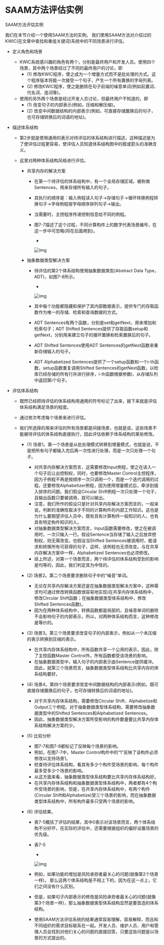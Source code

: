 # SAAM方法评估实例

SAAM方法评估实例

我们在本节介绍一个使用SAAM方法的实例。 我们使用SAAM方法对介绍过的KWIC(在文章中查找和重组关键词)系统中的不同场景进行评估。

- 定义角色和场景

  - KWIC系统感兴趣的角色有两个，分别是最终用户和开发人员。使用四个场景，其中两个场景经过了不同的最终用户的讨论，即
    - (1) 修改KWIC程序，使之成为一个增量方式而不是批处理的方式。这个程序版本将能一次接受一个句子，产生一个所有置换的字母列表。
    - (2) 修改KWIC程序，使之能删除在句子前端的噪音单词(例如前置词、代名词、连词等)。
  - 使用的另外两个场景是经过开发人员讨论，但最终用户不知道的，即
    - (1) 改变句子的内部表示(例如，压缩和解压缩)。
    - (2) 改变中间数据结构的内部表示(例如，可直接存储置换后的句子，也可存储转换后的词语的地址)。

- 描述体系结构

  - 第2步就是使用通用的表示对待评估的体系结构进行描述，这种描述是为了使评估过程更容易，使评估人员知道体系结构图中的框或箭头的准确含义。

  - 这里对两种体系结构风格进行评估。

    - 共享内存的解决方案

      - 在第一个待评估的体系结构中，有一个全局存储区域，被称做Sentences，用来存储所有输入的句子。

      - 其执行的顺序是：输入例程读入句子→存储句子→循环转换例程转换句子→字母例程按字母顺序排列句子→输出。

      - 当需要时，主控程序传递控制信息给不同的例程。

      - 图7-7描述了这个过程，不同计算构件上的数字代表场景编号，在这一步中可忽略(将在后面用到)。

        - 

          ![img](https://img1.zlogs.net/20/20200115192032.png)

    - 抽象数据类型解决方案

      - 待评估的第2个体系结构使用抽象数据类型(Abstract Data Type，ADT)，如图7-8所示。

        - 

          ![img](https://img1.zlogs.net/20/20200115192033.png)

      - 其中每个功能都隐藏和保护了其内部数据表示，提供专门的存取函数作为唯一的存储、检索和查询数据的方式。

      - ADT Sentences有两个函数，分别是set和getNext，用来增加和检索句子；ADT Shifted Sentences提供了存取函数setup和getNext，分别用来建立句子的循环置换和检索置换后的句子。

      - ADT Shifted Sentences使用ADT Sentences的getNext函数来重新存储输入的句子。

      - ADT Alphabetized Sentences提供了一个setup函数和一个i-th函数，setup函数重复调用Shifted Sentences的getNext函数，以检索已经存储的所有行并进行排序，i-th函数根据参数i，从存储队列中返回第i个句子。

- 评估体系结构

  - 既然已经把待评估的体系结构用通用的符号标记了出来，接下来就是评估体系结构满足场景的程度。

  - 通过依次考虑每个场景来进行评估。

  - 我们所选择的用来评估的所有场景都是间接场景，也就是说，这些场景不能被待评估的体系结构直接执行，因此评估依赖于体系结构的某些修改。

    - (1) 场景1。第一个场景是从批处理模式转移到增量模式，也就是说，不是把所有句子都输入完后再一次性进行处理，而是一次只处理一个句子。

      - 对共享内存解决方案而言，这需要修改Input例程，使之在读入一个句子后让出控制权，同时，也要修改Master Control主控程序，因为子例程不再是按顺序一次只调用一个，而是一个迭代调用的过程。还要修改Alphabetizer例程，因为使用增量模式后，牵涉到插入排序的问题。我们假设Circular Shift例程一次只处理一个句子，且输出函数只要被调用，就可以输出。
      - 注意，我们所作的假设只是针对共享内存解决方案而言的，一般来说，判断的准确性取决于不同的计算构件的内部工作知识。这也是为什么要期望评估人员中，既有具有计算构件一般知识的人，也有具有特定构件知识的人。
      - 对抽象数据类型解决方案而言，Input函数需要修改，使之在被调用时，一次只输入一行。假设Sentence当存储了输入之后放弃控制权，则无需改变。也假设当Shifted Sentences被调用时，能请求和转换所有可获得的句子，这样，该例程也无须改变。与在共享内存解决方案中一样，Alphabetized Sentences也必须修改。
      - 综上所述，对第一个场景而言，两个待评估的体系结构受到的影响是均等的，因此，我们判定其为中性的。

    - (2) 场景2。第二个场景要求删除句子中的“噪音”单词。

      - 无论在共享内存解决方案还是在抽象数据类型解决方案中，这种需求均可通过修改转换函数很容易地实现(在共享内存体系结构中，修改Circular Shift函数；在抽象数据类型体系结构中，修改Shifted Sentences函数)。
      - 因为在两种体系结构中，转换函数都是局部的，且噪音单词的删除不会影响句子的内部表示，所以，对两种体系结构而言，这种修改是等价的。

    - (3) 场景3。第三个场景要求改变句子的内部表示，例如从一个未压缩的表示转换到压缩的表示。

      - 在共享内存体系结构中，所有函数共享一个公用的表示，因此，除了主控函数Master Control外，所有函数都受该场景的影响。
      - 在抽象数据类型中，输入句子的内部表示由Sentence提供缓冲。因此，就第三个场景而言，抽象数据类型体系结构比共享内存的体系结构要好。

    - (4) 场景4。第四个场景要求改变中间数据结构的内部表示(例如，既可直接存储置换后的句子，也可存储转换后的词语的地址)。

      - 对于共享内存体系结构，需要修改Circular Shift、Alphabetize和Output三个例程。对于抽象数据类型体系结构，需要修改抽象数据类型中的Shifted Sentences和Alphabetized Sentences。
      - 因此，抽象数据类型解决方案所受影响的构件数量要比共享内存体系结构解决方案的少。 

    - (5) 比较分析

      - 图7-7和图7-8都标记了反映每个场景的影响。
      - 例如，在图7-7中，Master Control构件中的“1”反映了该构件必须修改以支持场景1。
      - 检查待评估体系结构，看其有多少个构件受场景的影响，每个构件最多受多少个场景的影响。
      - 从这方面来看，抽象数据类型体系结构要比共享内存体系结构好。
      - 在共享内存体系结构和抽象数据类型体系结构中，两者都有4个构件受场景的影响，但是，在共享内存体系结构中，有两个构件(Circular Shift和Alphabetize)受三个场景的影响，而在抽象数据类型体系结构中，所有构件最多只受两个场景的影响。

    - (6) 评估结果。

      - 表7-5概括了评估的结果，其中0表示对该场景而言，两个体系结构不分好坏，在实际的评估中，还需要根据组织的偏好设置场景的优先级。

      - 表7-5

        - 

          ![img](https://img1.zlogs.net/20/20200115192034.png)

      - 例如，如果功能的增加是风险承担者最关心的问题(就像第2个场景一样)， 那么这两个体系结构是不相上下的，因为在这一点上，它们之间没有什么区别。

      - 但是，如果句子内部表示的修改是风险承担者最关心的问题(就像第3个场景一样)，那么抽象数据类型体系结构显然是要首选的体系结构。

      - 使用SAAM方法评估系统的结果通常容易理解，容易解释，而且和不同组织的需求目标联系在一起。开发人员、维护人员、用户和管理人员会找到对他们关心的问题的直接回答，只要这些问题是以场景的方式提出的。